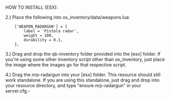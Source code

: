 HOW TO INSTALL (ESX):

2.) Place the following into ox_inventory/data/weapons.lua:

		['WEAPON_RADARGUN'] = {
			label = 'Pistola radar',
			weight = 100,
			durability = 0.1,
		},

3.) Drag and drop the qb-inventory folder provided into the [esx] folder. If you're using some other inventory script other than ox_inventory, just place the image where the images go for that respective script.

4.) Drag the nrp-radargun into your [esx] folder. This resource should still work standalone. If you are using this standalone, just drag and drop into your resource directory, and type "ensure nrp-radargun" in your server.cfg.-
